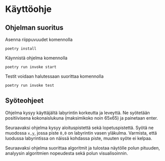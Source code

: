 # Käyttöohje

## Ohjelman suoritus

Asenna riippuvuudet komennolla
```
poetry install
```
Käynnistä ohjelma komennolla
```
poetry run invoke start
```

Testit voidaan halutessaan suorittaa komennolla
```
poetry run invoke test
```

## Syöteohjeet

Ohjelma kysyy käyttäjältä labyrintin korkeutta ja leveyttä. Ne syötetään positiivisena kokonaislukuna (maksimikoko noin 65x65) ja painetaan enter.

Seuraavaksi ohjelma kysyy aloituspistettä sekä lopetuspistettä. Syötä ne muodossa `x,y`, jossa piste `0,0` on labyrintin vasen yläkulma.
Varmista, että luodussa labyrintissa on näissä kohdassa piste, muuten syöte ei kelpaa.

Seuraavaksi ohjelma suorittaa algoritmit ja tulostaa näytölle polun pituuden, analyysin algoritmien nopeudesta sekä polun visualisoinnin.
